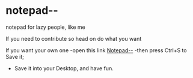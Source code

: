 # notepad--
notepad for lazy people, like me

If you need to contribute so head on do what you want

If you want your own one
-open this link
<a href="https://mahmoudgalalz.github.io/notepad--/" target="_blank">Notepad--</a>
-then press Ctrl+S to Save it;
- Save it into your Desktop, and have fun.
